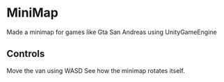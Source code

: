 # MiniMap
Made a minimap for games like Gta San Andreas using UnityGameEngine
## Controls
Move the van using WASD
See how the minimap rotates itself.
